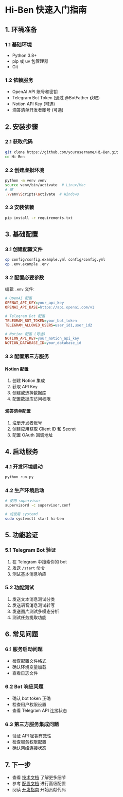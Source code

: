 # Hi-Ben 快速入门指南

## 1. 环境准备

### 1.1 基础环境
- Python 3.8+
- pip 或 uv 包管理器
- Git

### 1.2 依赖服务
- OpenAI API 账号和密钥
- Telegram Bot Token (通过 @BotFather 获取)
- Notion API Key (可选)
- 滴答清单开发者账号 (可选)

## 2. 安装步骤

### 2.1 获取代码
```bash
git clone https://github.com/yourusername/Hi-Ben.git
cd Hi-Ben
```

### 2.2 创建虚拟环境
```bash
python -m venv venv
source venv/bin/activate  # Linux/Mac
# 或
.\venv\Scripts\activate  # Windows
```

### 2.3 安装依赖
```bash
pip install -r requirements.txt
```

## 3. 基础配置

### 3.1 创建配置文件
```bash
cp config/config.example.yml config/config.yml
cp .env.example .env
```

### 3.2 配置必要参数

编辑 `.env` 文件:
```ini
# OpenAI 配置
OPENAI_API_KEY=your_api_key
OPENAI_API_BASE=https://api.openai.com/v1

# Telegram Bot 配置
TELEGRAM_BOT_TOKEN=your_bot_token
TELEGRAM_ALLOWED_USERS=user_id1,user_id2

# Notion 配置 (可选)
NOTION_API_KEY=your_notion_api_key
NOTION_DATABASE_ID=your_database_id
```

### 3.3 配置第三方服务

#### Notion 配置
1. 创建 Notion 集成
2. 获取 API Key
3. 创建或选择数据库
4. 配置数据库访问权限

#### 滴答清单配置
1. 注册开发者账号
2. 创建应用获取 Client ID 和 Secret
3. 配置 OAuth 回调地址

## 4. 启动服务

### 4.1 开发环境启动
```bash
python run.py
```

### 4.2 生产环境启动
```bash
# 使用 supervisor
supervisord -c supervisor.conf

# 或使用 systemd
sudo systemctl start hi-ben
```

## 5. 功能验证

### 5.1 Telegram Bot 验证
1. 在 Telegram 中搜索你的 bot
2. 发送 `/start` 命令
3. 测试基本消息响应

### 5.2 功能测试
1. 发送文本消息测试分类
2. 发送语音消息测试转写
3. 发送图片测试多模态分析
4. 测试任务提取功能

## 6. 常见问题

### 6.1 服务启动问题
- 检查配置文件格式
- 确认环境变量加载
- 查看日志文件

### 6.2 Bot 响应问题
- 确认 bot token 正确
- 检查用户权限设置
- 查看 Telegram API 连接状态

### 6.3 第三方服务集成问题
- 验证 API 密钥有效性
- 检查服务权限配置
- 确认网络连接状态

## 7. 下一步

- 查看 [技术文档](TECHNICAL_DOCUMENTATION.md) 了解更多细节
- 参考 [配置文档](CONFIGURATION.md) 进行高级配置
- 阅读 [开发指南](DEVELOPMENT.md) 开始贡献代码 